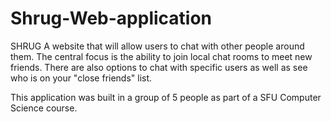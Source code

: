 # Shrug-Web-application
SHRUG  A website that will allow users to chat with other people around them. The central focus is the ability to join local chat rooms to meet new friends. There are also options to chat with specific users as well as see who is on your "close friends" list.

This application was built in a group of 5 people as part of a SFU Computer Science course.
